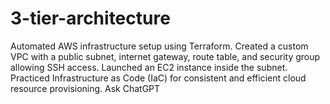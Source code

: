 # 3-tier-architecture
Automated AWS infrastructure setup using Terraform. Created a custom VPC with a public subnet, internet gateway, route table, and security group allowing SSH access. Launched an EC2 instance inside the subnet. Practiced Infrastructure as Code (IaC) for consistent and efficient cloud resource provisioning.          Ask ChatGPT
